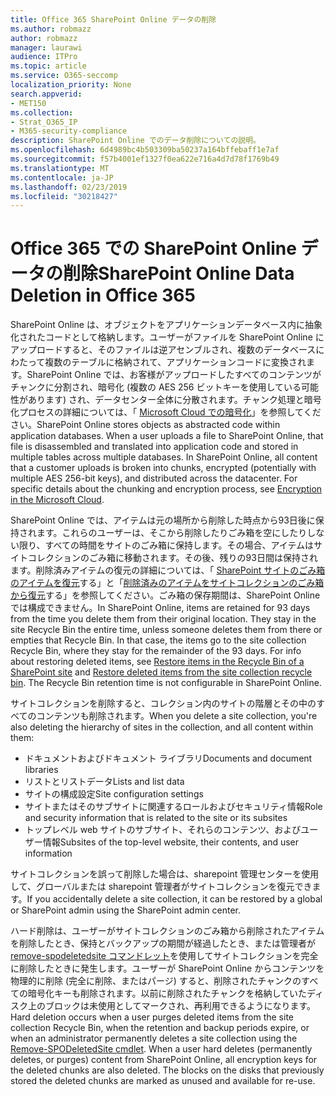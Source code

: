```yaml
---
title: Office 365 SharePoint Online データの削除
ms.author: robmazz
author: robmazz
manager: laurawi
audience: ITPro
ms.topic: article
ms.service: O365-seccomp
localization_priority: None
search.appverid:
- MET150
ms.collection:
- Strat_O365_IP
- M365-security-compliance
description: SharePoint Online でのデータ削除についての説明。
ms.openlocfilehash: 6d4989bc4b503309ba50237a164bffebaff1e7af
ms.sourcegitcommit: f57b4001ef1327f0ea622e716a4d7d78f1769b49
ms.translationtype: MT
ms.contentlocale: ja-JP
ms.lasthandoff: 02/23/2019
ms.locfileid: "30218427"
---
```

# <a name="sharepoint-online-data-deletion-in-office-365"></a><span data-ttu-id="78384-103">Office 365 での SharePoint Online データの削除</span><span class="sxs-lookup"><span data-stu-id="78384-103">SharePoint Online Data Deletion in Office 365</span></span>

<span data-ttu-id="78384-p101">SharePoint Online は、オブジェクトをアプリケーションデータベース内に抽象化されたコードとして格納します。ユーザーがファイルを SharePoint Online にアップロードすると、そのファイルは逆アセンブルされ、複数のデータベースにわたって複数のテーブルに格納されて、アプリケーションコードに変換されます。SharePoint Online では、お客様がアップロードしたすべてのコンテンツがチャンクに分割され、暗号化 (複数の AES 256 ビットキーを使用している可能性があります) され、データセンター全体に分散されます。チャンク処理と暗号化プロセスの詳細については、「 [Microsoft Cloud での暗号化](office-365-encryption-in-the-microsoft-cloud-overview.md)」を参照してください。</span><span class="sxs-lookup"><span data-stu-id="78384-p101">SharePoint Online stores objects as abstracted code within application databases. When a user uploads a file to SharePoint Online, that file is disassembled and translated into application code and stored in multiple tables across multiple databases. In SharePoint Online, all content that a customer uploads is broken into chunks, encrypted (potentially with multiple AES 256-bit keys), and distributed across the datacenter. For specific details about the chunking and encryption process, see [Encryption in the Microsoft Cloud](office-365-encryption-in-the-microsoft-cloud-overview.md).</span></span> 

<span data-ttu-id="78384-p102">SharePoint Online では、アイテムは元の場所から削除した時点から93日後に保持されます。これらのユーザーは、そこから削除したりごみ箱を空にしたりしない限り、すべての時間をサイトのごみ箱に保持します。その場合、アイテムはサイトコレクションのごみ箱に移動されます。その後、残りの93日間は保持されます。削除済みアイテムの復元の詳細については、「 [SharePoint サイトのごみ箱のアイテムを復元](https://support.office.com/en-us/article/6df466b6-55f2-4898-8d6e-c0dff851a0be#ID0EAADAAA=Online
)する」と「[削除済みのアイテムをサイトコレクションのごみ箱から復元](https://support.office.com/article/5fa924ee-16d7-487b-9a0a-021b9062d14b)する」を参照してください。ごみ箱の保存期間は、SharePoint Online では構成できません。</span><span class="sxs-lookup"><span data-stu-id="78384-p102">In SharePoint Online, items are retained for 93 days from the time you delete them from their original location. They stay in the site Recycle Bin the entire time, unless someone deletes them from there or empties that Recycle Bin. In that case, the items go to the site collection Recycle Bin, where they stay for the remainder of the 93 days. For info about restoring deleted items, see [Restore items in the Recycle Bin of a SharePoint site](https://support.office.com/en-us/article/6df466b6-55f2-4898-8d6e-c0dff851a0be#ID0EAADAAA=Online
) and [Restore deleted items from the site collection recycle bin](https://support.office.com/article/5fa924ee-16d7-487b-9a0a-021b9062d14b). The Recycle Bin retention time is not configurable in SharePoint Online.</span></span>

<span data-ttu-id="78384-113">サイトコレクションを削除すると、コレクション内のサイトの階層とその中のすべてのコンテンツも削除されます。</span><span class="sxs-lookup"><span data-stu-id="78384-113">When you delete a site collection, you're also deleting the hierarchy of sites in the collection, and all content within them:</span></span>
- <span data-ttu-id="78384-114">ドキュメントおよびドキュメント ライブラリ</span><span class="sxs-lookup"><span data-stu-id="78384-114">Documents and document libraries</span></span>
- <span data-ttu-id="78384-115">リストとリストデータ</span><span class="sxs-lookup"><span data-stu-id="78384-115">Lists and list data</span></span>
- <span data-ttu-id="78384-116">サイトの構成設定</span><span class="sxs-lookup"><span data-stu-id="78384-116">Site configuration settings</span></span>
- <span data-ttu-id="78384-117">サイトまたはそのサブサイトに関連するロールおよびセキュリティ情報</span><span class="sxs-lookup"><span data-stu-id="78384-117">Role and security information that is related to the site or its subsites</span></span>
- <span data-ttu-id="78384-118">トップレベル web サイトのサブサイト、それらのコンテンツ、およびユーザー情報</span><span class="sxs-lookup"><span data-stu-id="78384-118">Subsites of the top-level website, their contents, and user information</span></span>

<span data-ttu-id="78384-119">サイトコレクションを誤って削除した場合は、sharepoint 管理センターを使用して、グローバルまたは sharepoint 管理者がサイトコレクションを復元できます。</span><span class="sxs-lookup"><span data-stu-id="78384-119">If you accidentally delete a site collection, it can be restored by a global or SharePoint admin using the SharePoint admin center.</span></span> 

<span data-ttu-id="78384-p103">ハード削除は、ユーザーがサイトコレクションのごみ箱から削除されたアイテムを削除したとき、保持とバックアップの期間が経過したとき、または管理者が[remove-spodeletedsite コマンドレット](/powershell/module/sharepoint-online/Remove-SPODeletedSite?view=sharepoint-ps)を使用してサイトコレクションを完全に削除したときに発生します。ユーザーが SharePoint Online からコンテンツを物理的に削除 (完全に削除、またはパージ) すると、削除されたチャンクのすべての暗号化キーも削除されます。以前に削除されたチャンクを格納していたディスク上のブロックは未使用としてマークされ、再利用できるようになります。</span><span class="sxs-lookup"><span data-stu-id="78384-p103">Hard deletion occurs when a user purges deleted items from the site collection Recycle Bin, when the retention and backup periods expire, or when an administrator permanently deletes a site collection using the [Remove-SPODeletedSite cmdlet](/powershell/module/sharepoint-online/Remove-SPODeletedSite?view=sharepoint-ps). When a user hard deletes (permanently deletes, or purges) content from SharePoint Online, all encryption keys for the deleted chunks are also deleted. The blocks on the disks that previously stored the deleted chunks are marked as unused and available for re-use.</span></span>
